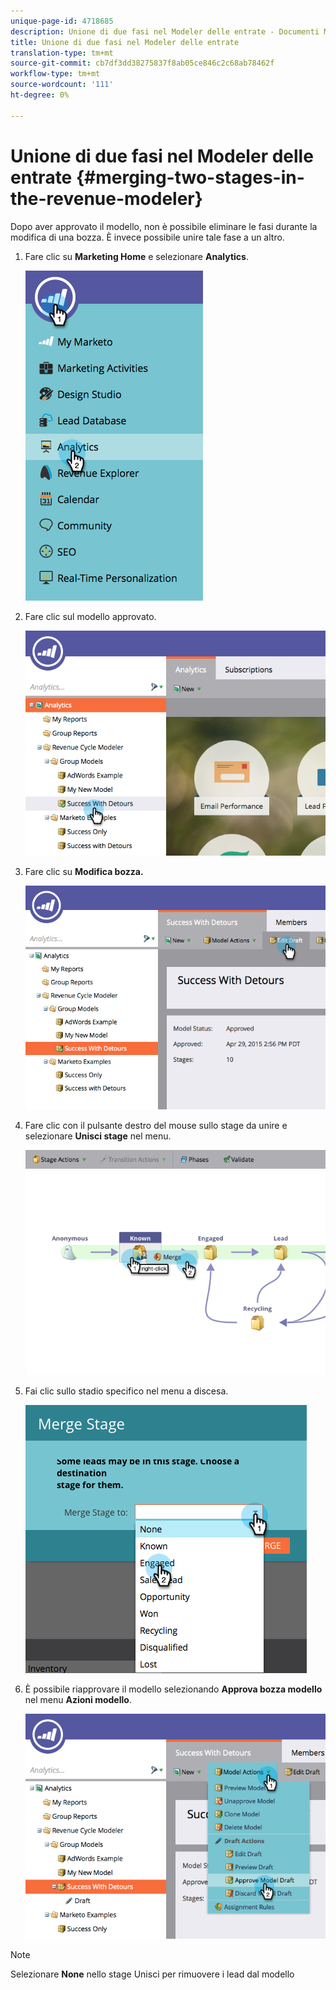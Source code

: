 ```yaml
---
unique-page-id: 4718685
description: Unione di due fasi nel Modeler delle entrate - Documenti Marketo - Documentazione del prodotto
title: Unione di due fasi nel Modeler delle entrate
translation-type: tm+mt
source-git-commit: cb7df3dd38275837f8ab05ce846c2c68ab78462f
workflow-type: tm+mt
source-wordcount: '111'
ht-degree: 0%

---
```



# Unione di due fasi nel Modeler delle entrate {#merging-two-stages-in-the-revenue-modeler}

Dopo aver approvato il modello, non è possibile eliminare le fasi durante la modifica di una bozza. È invece possibile unire tale fase a un altro.

1. Fare clic su **Marketing Home** e selezionare **Analytics**.

   ![](assets/image2015-4-29-14-3a59-3a9.png)

1. Fare clic sul modello approvato.

   ![](assets/image2015-4-29-15-3a3-3a15.png)

1. Fare clic su **Modifica bozza.**

   ![](assets/image2015-4-29-15-3a7-3a3.png)

1. Fare clic con il pulsante destro del mouse sullo stage da unire e selezionare **Unisci stage** nel menu.

   ![](assets/image2015-4-29-15-3a10-3a6.png)

1. Fai clic sullo stadio specifico nel menu a discesa.

   ![](assets/image2015-4-29-15-3a52-3a5.png)

1. È possibile riapprovare il modello selezionando **Approva bozza modello** nel menu **Azioni modello**.

   ![](assets/image2015-4-29-16-3a5-3a53.png)

>[!NOTE]
>
>Selezionare **None** nello stage Unisci per rimuovere i lead dal modello
